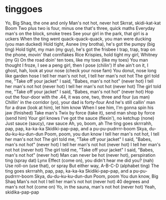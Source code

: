 # tinggoes
 Yo, Big Shaq, the one and only Man's not hot, never hot Skrrat, skidi-kat-kat Boom  Two plus two is four, minus one that's three, quick maths Everyday man's on the block, smoke trees See your girl in the park, that girl is a uckers When the ting went quack-quack-quack, you man were ducking (you man ducked) Hold tight, Asnee (my brotha), he's got the pumpy (big ting) Hold tight, my man (my guy), he's got the frisbee I trap, trap, trap on the phone, movin' that cornflakes Rice Krispies, hold tight my girl, Whitney (my G) On the road doin' ten toes, like my toes (like my toes) You man thought I froze, I see a peng girl, then I pose (chilin') If she ain't on it, I ghost, hah, look at your nose (check your nose fam) You donut, nose long like garden hose  I tell her man's not hot, I tell her man's not hot The girl told me, "Take off your jacket" I said, "Babes, man's not hot" (never hot) I tell her man's not hot (never hot) I tell her man's not hot (never hot) The girl told me, "Take off your jacket" I said, "Babes, man's not hot" (never hot)  Hop out the four-door with the .44, it was one, two, three and four (us man) Chillin' in the corridor (yo), your dad is forty-four And he's still callin' man for a draw (look at him), let him know When I see him, I'm gonna spin his jaw (finished) Take man's Twix by force (take it), send man shop by force (send him) Your girl knows I've got the sauce (flexin'), no ketchup (none) Just sauce (saucy), raw sauce Ah, yo, boom, ah  The ting goes skrrrahh, pap, pap, ka-ka-ka Skidiki-pap-pap, and a pu-pu-pudrrrr-boom Skya, du-du-ku-ku-dun-dun Poom, poom, you dun know  I tell her man's not hot, I tell her man's not hot The girl told me, "Take off your jacket" I said, "Babes, man's not hot" (never hot) I tell her man's not hot (never hot) I tell her man's not hot (never hot) The girl told me, "Take off your jacket" I said, "Babes, man's not hot" (never hot)  Man can never be hot (never hot), perspiration ting (spray dat) Lynx Effect (come on), you didn't hear me did you? (nah) Use roll-on (use that), or spray But either way, A-B-C-D (alphabet ting)  The ting goes skrrrahh, pap, pap, ka-ka-ka Skidiki-pap-pap, and a pu-pu-pudrrrr-boom Skya, du-du-ku-ku-dun-dun Poom, poom  You dun know, Big Shaq Man's not hot I tell her man's not hot (never hot) 40 degrees and man's not hot (come on) Yo, in the sauna, man's not hot (never hot) Yeah, skidika-pap-pap

